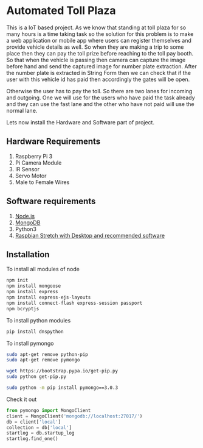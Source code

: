 # Automated Toll Plaza

This is a IoT based project. As we know that standing at toll plaza for so many hours is a time taking task so the solution for this problem is to make a web application or mobile app where users can register themselves and provide vehicle details as well. So when they are making a trip to some place then they can pay the toll prize before reaching to the toll pay booth. So that when the vehicle is passing then camera can capture the image before hand and send the captured image for number plate extraction. After the number plate is extracted in String Form then we can check that if the user with this vehicle id has paid then accordingly the gates will be open.

Otherwise the user has to pay the toll. So there are two lanes for incoming and outgoing. One we will use for the users who have paid the task already and they can use the fast lane and the other who have not paid will use the normal lane.

Lets now install the Hardware and Software part of project.

## Hardware Requirements

1. Raspberry Pi 3
2. Pi Camera Module
3. IR Sensor
4. Servo Motor
5. Male to Female Wires

## Software requirements

1. [Node.js](https://nodejs.org/en/download/)
2. [MongoDB](https://docs.mongodb.com/v3.2/administration/install-community/)
3. Python3
4. [Raspbian Stretch with Desktop and recommended software](https://www.raspberrypi.org/downloads/raspbian/)

## Installation

To install all modules of node

```node.js
npm init
npm install mongoose 
npm install express 
npm install express-ejs-layouts 
npm install connect-flash express-session passport
npm bcryptjs
```

To install python modules

```python
pip install dnspython
```

To install pymongo

```bash
sudo apt-get remove python-pip
sudo apt-get remove pymongo

wget https://bootstrap.pypa.io/get-pip.py
sudo python get-pip.py

sudo python -m pip install pymongo==3.0.3
```

Check it out

```python
from pymongo import MongoClient
client = MongoClient('mongodb://localhost:27017/')
db = client['local']
collection = db['local']
startlog = db.startup_log
startlog.find_one()
```


